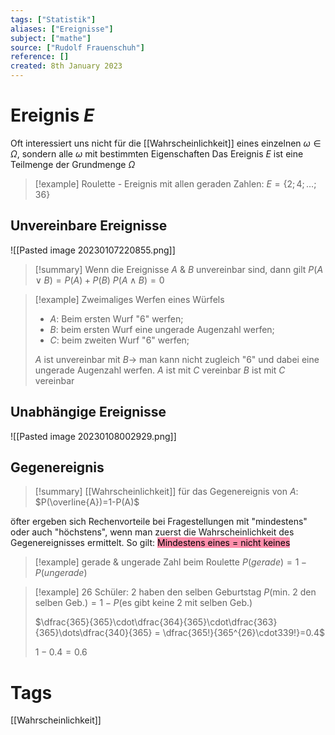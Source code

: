 ```yaml
---
tags: ["Statistik"]
aliases: ["Ereignisse"]
subject: ["mathe"]
source: ["Rudolf Frauenschuh"]
reference: []
created: 8th January 2023
---
```


# Ereignis $E$
Oft interessiert uns nicht für die [[Wahrscheinlichkeit]] eines einzelnen $\omega\in\Omega$, sondern alle $\omega$ mit bestimmten Eigenschaften
Das Ereignis $E$ ist eine Teilmenge der Grundmenge $\Omega$

>[!example] Roulette - Ereignis mit allen geraden Zahlen: $E=\{2;4;\dots;36\}$

## Unvereinbare Ereignisse

![[Pasted image 20230107220855.png]]

>[!summary] Wenn die Ereignisse $A$ & $B$ unvereinbar sind, dann gilt
>$P(A\vee B)=P(A)+P(B)$
>$P(A\wedge B)=0$
>

> [!example] Zweimaliges Werfen eines Würfels
> - $A$: Beim ersten Wurf "6" werfen;
> - $B$: beim ersten Wurf eine ungerade Augenzahl werfen;
> - $C$: beim zweiten Wurf "6" werfen;
> 
> $A$ ist unvereinbar mit $B\rightarrow$ man kann nicht zugleich "6" und dabei eine ungerade Augenzahl werfen.
> $A$ ist mit $C$ vereinbar
> $B$ ist mit $C$ vereinbar

## Unabhängige Ereignisse
![[Pasted image 20230108002929.png]]

## Gegenereignis

>[!summary] [[Wahrscheinlichkeit]] für das Gegenereignis von $A$:
> $P(\overline{A})=1-P(A)$

öfter ergeben sich Rechenvorteile bei Fragestellungen mit "mindestens" oder auch "höchstens", wenn man zuerst die Wahrscheinlichkeit des Gegenereignisses ermittelt.
So gilt: <mark style="background: #FF5582A6;">Mindestens eines = nicht keines</mark>

>[!example] gerade & ungerade Zahl beim Roulette
> $P(gerade) = 1-P(ungerade)$

 >[!example] 26 Schüler: 2 haben den selben Geburtstag
> $P(\text{min. 2 den selben Geb.}) = 1-P(\text{es gibt keine 2 mit selben Geb.})$
> 
> $\dfrac{365}{365}\cdot\dfrac{364}{365}\cdot\dfrac{363}{365}\dots\dfrac{340}{365} = \dfrac{365!}{365^{26}\cdot339!}=0.4$
> 
> $1-0.4=0.6$

# Tags
[[Wahrscheinlichkeit]]